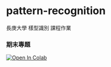 # pattern-recognition
長庚大學 樣型識別 課程作業
### 期末專題
[![Open In Colab](https://colab.research.google.com/assets/colab-badge.svg)](https://colab.research.google.com/drive/1i36ztjsN8RpKBSQnK-rn8dY1MCSbne8Y#scrollTo=fPs3FKGvKekB)

